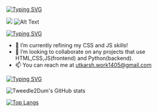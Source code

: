 [![Typing SVG](https://readme-typing-svg.demolab.com?font=Fira+Code&weight=600&duration=3000&pause=1000&multiline=true&width=545&height=64&lines=Hey!+I+am+Utkarsh+Srivastava.;I+am++interested+in+Web+technologies+and+UI%2FUX)](https://git.io/typing-svg)



![](https://giphy.com/gifs/perfect-loops-xjIsb648nX0pw8kdBd/giphy.gif)
![Alt Text](https://user-images.githubusercontent.com/91931655/214798263-ce50f96d-9bc1-4b9e-a285-b9ad9ba7bbe3.png)


[![Typing SVG](https://readme-typing-svg.demolab.com?font=Fira+Code&weight=600&duration=2000&pause=1000&multiline=true&width=530&height=30&lines=ABOUT+ME%3A)](https://git.io/typing-svg)

- 🌱 I’m currently refining my CSS and JS skills!
- 💞️ I’m looking to collaborate on any projects that use HTML,CSS,JS(frontend) and Python(backend).
- 📫 You can reach me at utkarsh.work1405@gmail.com

<!---
Tweedle2Dum/Tweedle2Dum is a ✨ special ✨ repository because its `README.md` (this file) appears on your GitHub profile.
You can click the Preview link to take a look at your changes.
--->

[![Typing SVG](https://readme-typing-svg.demolab.com?font=Fira+Code&weight=600&duration=2000&pause=1000&multiline=true&width=530&height=30&lines=GITHUB+STATS%3A)](https://git.io/typing-svg)

![Tweedle2Dum's GitHub stats](https://github-readme-stats.vercel.app/api?username=Tweedle2Dum&count_private=true&show_icons=true&theme=tokyonight&include_all_commits=true)



[![Top Langs](https://github-readme-stats.vercel.app/api/top-langs/?username=Tweedle2Dum&layout=compact&langs_count=10&theme=tokyonight)](https://github.com/anuraghazra/github-readme-stats)



